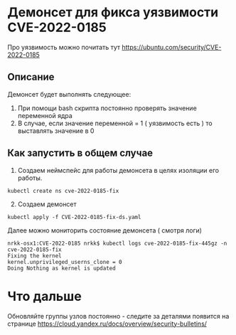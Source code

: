 # Демонсет для фикса уязвимости CVE-2022-0185

Про уязвимость можно почитать тут https://ubuntu.com/security/CVE-2022-0185

## Описание 
Демонсет  будет выполнять следующее: 

1. При помощи bash скрипта постояннo проверять значение переменной ядра
2. В случае, если значение переменной = 1 ( уязвимость есть ) то выставлять значение в 0


## Как запустить в общем случае

1) Создаем неймспейс для работы демонсета в целях изоляции его работы. 
```
kubectl create ns cve-2022-0185-fix
```

2) Создаем демонсет

```
kubectl apply -f CVE-2022-0185-fix-ds.yaml
```
Далее можно мониторить состояние демонсета ( смотря логи)

```
nrkk-osx1:CVE-2022-0185 nrkk$ kubectl logs cve-2022-0185-fix-445gz -n cve-2022-0185-fix
Fixing the kernel
kernel.unprivileged_userns_clone = 0
Doing Nothing as kernel is updated
```

# Что дальше

Обновляйте группы узлов постоянно - следите за деталями  появится на странице https://cloud.yandex.ru/docs/overview/security-bulletins/